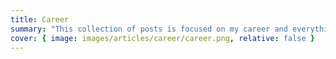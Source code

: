 ```yaml
---
title: Career
summary: "This collection of posts is focused on my career and everything I've learned over the years."
cover: { image: images/articles/career/career.png, relative: false }
---
```

